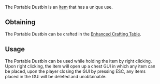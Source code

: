 The Portable Dustbin is an [Item](https://github.com/TheBusyBiscuit/Slimefun4/wiki/Items) that has a unique use.

## Obtaining
The Portable Dustbin can be crafted in the [Enhanced Crafting Table](https://github.com/TheBusyBiscuit/Slimefun4/wiki/Enhanced-Crafting-Table).

## Usage
The Portable Dustbin can be used while holding the item by right clicking. Upon right clicking, the item will open up a chest GUI in which any item can be placed, upon the player closing the GUI by pressing ESC, any items placed in the GUI will be deleted and unobtainable. 
